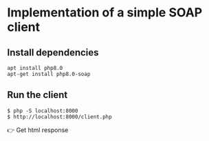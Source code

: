 
# Implementation of a simple SOAP client

## Install dependencies

```
apt install php8.0
apt-get install php8.0-soap
```

## Run the client

```
$ php -S localhost:8000
$ http://localhost:8000/client.php

```

👉 Get html response
